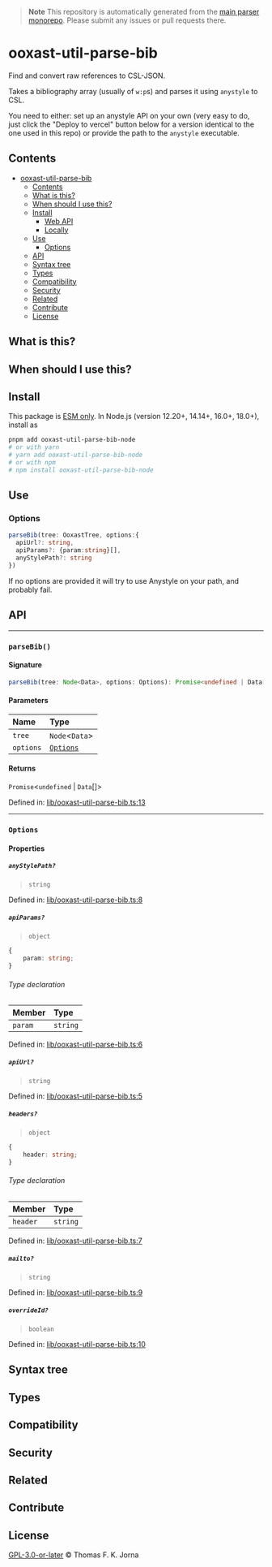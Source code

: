 > **Note**
> This repository is automatically generated from the [main parser monorepo](https://github.com/TrialAndErrorOrg/parsers). Please submit any issues or pull requests there.

# ooxast-util-parse-bib

Find and convert raw references to CSL-JSON.

Takes a bibliography array (usually of `w:p`s) and parses it using `anystyle` to CSL.

You need to either: set up an anystyle API on your own (very easy to do, just click the "Deploy to vercel" button below for a version identical to the one used in this repo) or provide the path to the `anystyle` executable.

## Contents

*   [ooxast-util-parse-bib](#ooxast-util-parse-bib)
    *   [Contents](#contents)
    *   [What is this?](#what-is-this)
    *   [When should I use this?](#when-should-i-use-this)
    *   [Install](#install)
        *   [Web API](#web-api)
        *   [Locally](#locally)
    *   [Use](#use)
        *   [Options](#options)
    *   [API](#api)
    *   [Syntax tree](#syntax-tree)
    *   [Types](#types)
    *   [Compatibility](#compatibility)
    *   [Security](#security)
    *   [Related](#related)
    *   [Contribute](#contribute)
    *   [License](#license)

## What is this?

## When should I use this?

## Install

This package is [ESM only](https://gist.github.com/sindresorhus/a39789f98801d908bbc7ff3ecc99d99c). In Node.js (version 12.20+, 14.14+, 16.0+, 18.0+), install as

```bash
pnpm add ooxast-util-parse-bib-node
# or with yarn
# yarn add ooxast-util-parse-bib-node
# or with npm
# npm install ooxast-util-parse-bib-node
```

## Use

### Options

```ts
parseBib(tree: OoxastTree, options:{
  apiUrl?: string,
  apiParams?: {param:string}[],
  anyStylePath?: string
})
```

If no options are provided it will try to use Anystyle on your path, and probably fail.

## API

***

### `parseBib()`

#### Signature

```ts
parseBib(tree: Node<Data>, options: Options): Promise<undefined | Data[]>;
```

#### Parameters

| Name | Type |
| :------ | :------ |
| `tree` | `Node`<`Data`> |
| `options` | [`Options`](modules.md#options) |

#### Returns

`Promise`<`undefined` | `Data`[]>

Defined in:  [lib/ooxast-util-parse-bib.ts:13](https://github.com/TrialAndErrorOrg/parsers/blob/34b3326/libs/ooxast/ooxast-util-parse-bib-node/src/lib/ooxast-util-parse-bib.ts#L13)

***

### `Options`

#### Properties

##### `anyStylePath?`

> `string`

Defined in:  [lib/ooxast-util-parse-bib.ts:8](https://github.com/TrialAndErrorOrg/parsers/blob/34b3326/libs/ooxast/ooxast-util-parse-bib-node/src/lib/ooxast-util-parse-bib.ts#L8)

##### `apiParams?`

> `object`

```ts
{
    param: string;
}
```

###### Type declaration

| Member | Type |
| :------ | :------ |
| `param` | `string` |

Defined in:  [lib/ooxast-util-parse-bib.ts:6](https://github.com/TrialAndErrorOrg/parsers/blob/34b3326/libs/ooxast/ooxast-util-parse-bib-node/src/lib/ooxast-util-parse-bib.ts#L6)

##### `apiUrl?`

> `string`

Defined in:  [lib/ooxast-util-parse-bib.ts:5](https://github.com/TrialAndErrorOrg/parsers/blob/34b3326/libs/ooxast/ooxast-util-parse-bib-node/src/lib/ooxast-util-parse-bib.ts#L5)

##### `headers?`

> `object`

```ts
{
    header: string;
}
```

###### Type declaration

| Member | Type |
| :------ | :------ |
| `header` | `string` |

Defined in:  [lib/ooxast-util-parse-bib.ts:7](https://github.com/TrialAndErrorOrg/parsers/blob/34b3326/libs/ooxast/ooxast-util-parse-bib-node/src/lib/ooxast-util-parse-bib.ts#L7)

##### `mailto?`

> `string`

Defined in:  [lib/ooxast-util-parse-bib.ts:9](https://github.com/TrialAndErrorOrg/parsers/blob/34b3326/libs/ooxast/ooxast-util-parse-bib-node/src/lib/ooxast-util-parse-bib.ts#L9)

##### `overrideId?`

> `boolean`

Defined in:  [lib/ooxast-util-parse-bib.ts:10](https://github.com/TrialAndErrorOrg/parsers/blob/34b3326/libs/ooxast/ooxast-util-parse-bib-node/src/lib/ooxast-util-parse-bib.ts#L10)

## Syntax tree

## Types

## Compatibility

## Security

## Related

## Contribute

## License

[GPL-3.0-or-later](LICENSE) © Thomas F. K. Jorna

[unified]: https://unifiedjs.com

[unifiedgh]: https://github.com/unifiedjs/unified

[xast-from-xml]: https://github.com/syntax-tree/xast-util-from-xml

[rehype]: https://github.com/rehypejs/rehype

[rejour]: https://github.com/TrialAndErrorOrg/parsers/tree/main/libs/rejour

[rejour-parse]: https://github.com/TrialAndErrorOrg/parsers/tree/main/libs/rejour/rejour-parse

[rejour-stringify]: https://github.com/TrialAndErrorOrg/parsers/tree/main/libs/rejour/rejour-stringify

[rejour-move-abstract]: https://github.com/TrialAndErrorOrg/parsers/tree/main/libs/rejour/rejour-move-abstract

[rejour-meta]: https://github.com/TrialAndErrorOrg/parsers/tree/main/libs/rejour/rejour-meta

[rejour-relatex]: https://github.com/TrialAndErrorOrg/parsers/tree/main/libs/rejour/rejour-relatex

[relatex]: https://github.com/TrialAndErrorOrg/parsers/tree/main/libs/relatex

[ooxast-util-to-jast]: https://github.com/TrialAndErrorOrg/parsers/tree/main/libs/relatex/ooxast-util-to-jast

[jast]: https://github.com/TrialAndErrorOrg/parsers/tree/main/libs/rejour/jast

[jast-util-to-texast]: https://github.com/TrialAndErrorOrg/parsers/tree/main/libs/rejour/jast-util-to-texast

[jastscript]: https://github.com/TrialAndErrorOrg/parsers/tree/main/libs/rejour/jastscript

[texast]: https://github.com/TrialAndErrorOrg/parsers/tree/main/libs/relatex/texast

[texast-util-to-latex]: https://github.com/TrialAndErrorOrg/parsers/tree/main/libs/relatex/texast-util-to-latex

[hast]: https://github.com/syntax-tree/hast

[xast]: https://github.com/syntax-tree/xast

[mdast]: https://github.com/syntax-tree/mdast

[mdast-markdown]: https://github.com/syntax-tree/mdast-util-to-markdown

[latex-utensils]: https://github.com/tamuratak/latex-utensils

[latexjs]: https://github.com/latexjs/latexjs

[reoff]: https://github.com/TrialAndErrorOrg/parsers/tree/main/libs/reoff

[reoff-parse]: https://github.com/TrialAndErrorOrg/parsers/tree/main/libs/reoff/reoff-parse

[reoff-rejour]: https://github.com/TrialAndErrorOrg/parsers/tree/main/libs/reoff/reoff-rejour

[ooxast]: https://github.com/TrialAndErrorOrg/parsers/tree/main/libs/ooxast/ooxast

[ooxast]: https://github.com/TrialAndErrorOrg/parsers/tree/main/libs/ooxast/ooxast-util-to-jast
